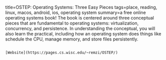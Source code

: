 title=OSTEP: Operating Systems: Three Easy Pieces
tags=place, reading, linux, macos, android, ios, operating system
summary=a free online operating systems book! The book is centered around three conceptual pieces that are fundamental to operating systems: virtualization, concurrency, and persistence. In understanding the conceptual, you will also learn the practical, including how an operating system does things like schedule the CPU, manage memory, and store files persistently.
~~~~~~

[Website](https://pages.cs.wisc.edu/~remzi/OSTEP/)

